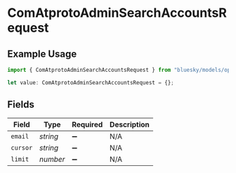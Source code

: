 # ComAtprotoAdminSearchAccountsRequest

## Example Usage

```typescript
import { ComAtprotoAdminSearchAccountsRequest } from "bluesky/models/operations";

let value: ComAtprotoAdminSearchAccountsRequest = {};
```

## Fields

| Field              | Type               | Required           | Description        |
| ------------------ | ------------------ | ------------------ | ------------------ |
| `email`            | *string*           | :heavy_minus_sign: | N/A                |
| `cursor`           | *string*           | :heavy_minus_sign: | N/A                |
| `limit`            | *number*           | :heavy_minus_sign: | N/A                |